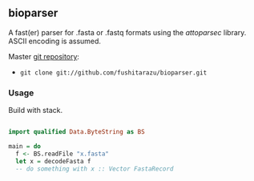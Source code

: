 ## bioparser
A fast(er) parser for .fasta or .fastq formats using the *attoparsec* library. ASCII encoding is assumed.

Master [git repository](https://github.com/fushitarazu/bioparser):
* `git clone git://github.com/fushitarazu/bioparser.git`

### Usage
Build with stack.

```haskell

import qualified Data.ByteString as BS

main = do
  f <- BS.readFile "x.fasta"
  let x = decodeFasta f
  -- do something with x :: Vector FastaRecord

```
